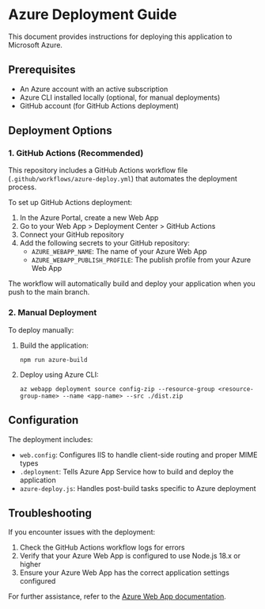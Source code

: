 # Azure Deployment Guide

This document provides instructions for deploying this application to Microsoft Azure.

## Prerequisites

- An Azure account with an active subscription
- Azure CLI installed locally (optional, for manual deployments)
- GitHub account (for GitHub Actions deployment)

## Deployment Options

### 1. GitHub Actions (Recommended)

This repository includes a GitHub Actions workflow file (`.github/workflows/azure-deploy.yml`) that automates the deployment process.

To set up GitHub Actions deployment:

1. In the Azure Portal, create a new Web App
2. Go to your Web App > Deployment Center > GitHub Actions
3. Connect your GitHub repository
4. Add the following secrets to your GitHub repository:
   - `AZURE_WEBAPP_NAME`: The name of your Azure Web App
   - `AZURE_WEBAPP_PUBLISH_PROFILE`: The publish profile from your Azure Web App

The workflow will automatically build and deploy your application when you push to the main branch.

### 2. Manual Deployment

To deploy manually:

1. Build the application:
   ```
   npm run azure-build
   ```

2. Deploy using Azure CLI:
   ```
   az webapp deployment source config-zip --resource-group <resource-group-name> --name <app-name> --src ./dist.zip
   ```

## Configuration

The deployment includes:

- `web.config`: Configures IIS to handle client-side routing and proper MIME types
- `.deployment`: Tells Azure App Service how to build and deploy the application
- `azure-deploy.js`: Handles post-build tasks specific to Azure deployment

## Troubleshooting

If you encounter issues with the deployment:

1. Check the GitHub Actions workflow logs for errors
2. Verify that your Azure Web App is configured to use Node.js 18.x or higher
3. Ensure your Azure Web App has the correct application settings configured

For further assistance, refer to the [Azure Web App documentation](https://docs.microsoft.com/en-us/azure/app-service/).
